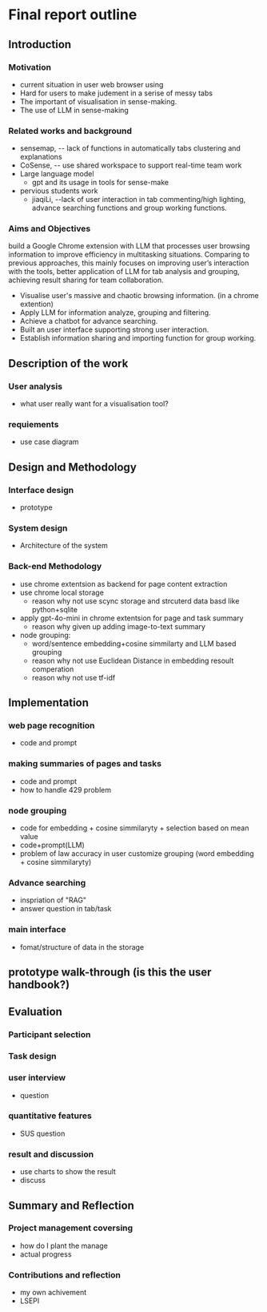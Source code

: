 # Final report outline

## Introduction
### Motivation
- current situation in user web browser using
- Hard for users to make judement in a serise of messy tabs
- The important of visualisation in sense-making.
- The use of LLM in sense-making
### Related works and background
- sensemap, -- lack of functions in automatically tabs clustering and explanations
- CoSense, -- use shared workspace to support real-time team work
- Large language model
    - gpt and its usage in tools for sense-make
- pervious students work
    - jiaqiLi, --lack of user interaction in tab commenting/high lighting, advance searching functions and group working functions.
### Aims and Objectives
build a Google Chrome extension with LLM that processes user browsing information to improve efficiency in multitasking situations. Comparing to previous approaches, this mainly focuses on improving user’s interaction with the tools, better application of LLM for tab analysis and grouping, achieving result sharing for team collaboration. 
- Visualise user's massive and chaotic browsing information. (in a chrome extention)
- Apply LLM for information analyze, grouping and filtering.
- Achieve a chatbot for advance searching.
- Built an user interface supporting strong user interaction. 
- Establish information sharing and importing function for group working.
## Description of the work
### User analysis
- what user really want for a visualisation tool?
### requiements 
- use case diagram

## Design and Methodology
### Interface design
- prototype
### System design
- Architecture of the system
### Back-end Methodology
- use chrome extentsion as backend for page content extraction
- use chrome local storage
    - reason why not use scync storage and strcuterd data basd like python+sqlite
- apply gpt-4o-mini in chrome extentsion for page and task summary
    - reason why given up adding image-to-text summary
- node grouping: 
    - word/sentence embedding+cosine simmilarty and LLM based grouping
    - reason why not use Euclidean Distance in embedding resoult comperation
    - reason why not use tf-idf

## Implementation
### web page recognition
- code and prompt
### making summaries of pages and tasks
- code and prompt
- how to handle 429 problem
### node grouping
- code for embedding + cosine simmilaryty + selection based on mean value
- code+prompt(LLM)
- problem of law accuracy in user customize grouping (word embedding + cosine simmilaryty)
### Advance searching
- inspriation of "RAG"
- answer question in tab/task
### main interface
- fomat/structure of data in the storage

## prototype walk-through (is this the user handbook?)

## Evaluation
### Participant selection
### Task design 
### user interview
- question
### quantitative features
- SUS question
### result and discussion
- use charts to show the result
- discuss


## Summary and Reflection
### Project management coversing
- how do I plant the manage
- actual progress
### Contributions and reflection
- my own achivement
- LSEPI


